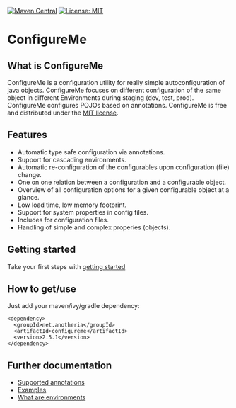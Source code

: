 [![Maven Central](https://maven-badges.herokuapp.com/maven-central/net.anotheria/configureme/badge.svg)](https://maven-badges.herokuapp.com/maven-central/net.anotheria/configureme)
[![License: MIT](https://img.shields.io/badge/License-MIT-green.svg)](https://opensource.org/licenses/MIT)


ConfigureMe
===========

## What is ConfigureMe
ConfigureMe is a configuration utility for really simple autoconfiguration of java objects. ConfigureMe focuses on different configuration of the same object in different Environments during staging (dev, test, prod). ConfigureMe configures POJOs based on annotations.
ConfigureMe is free and distributed under the [MIT license](http://www.opensource.org/licenses/mit-license.php).

## Features
* Automatic type safe configuration via annotations.
* Support for cascading environments.
* Automatic re-configuration of the configurables upon configuration (file) change.
* One on one relation between a configuration and a configurable object.
* Overview of all configuration options for a given configurable object at a glance.
* Low load time, low memory footprint.
* Support for system properties in config files.
* Includes for configuration files.
* Handling of simple and complex properies (objects).

## Getting started
Take your first steps with [getting started](https://github.com/anotheria/configureme/wiki#getting-started-with-configureme)

## How to get/use
Just add your maven/ivy/gradle dependency:
```
<dependency>
  <groupId>net.anotheria</groupId>
  <artifactId>configureme</artifactId>
  <version>2.5.1</version>
</dependency>
```
## Further documentation
* [Supported annotations](https://github.com/anotheria/configureme/wiki/Annotations)
* [Examples](https://github.com/anotheria/configureme/wiki/Examples)
* [What are environments](https://github.com/anotheria/configureme/wiki/Environments)
